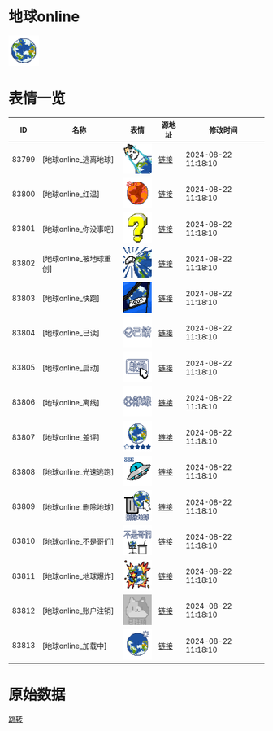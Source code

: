 # 地球online

<img src="./cover.png" height="60" alt="cover" />

# 表情一览

|ID|名称|表情|源地址|修改时间|
|----|----|----|----|----|
|83799|[地球online_逃离地球]|<img src="./pic/083799_%5B地球online_逃离地球%5D.png" height="60" alt="逃离地球"/>|[链接](https://i0.hdslb.com/bfs/garb/7366a5a0029978e5daed7746f36cf311a9a4b2c4.png)|2024-08-22 11:18:10|
|83800|[地球online_红温]|<img src="./pic/083800_%5B地球online_红温%5D.png" height="60" alt="红温"/>|[链接](https://i0.hdslb.com/bfs/garb/e3b0fe26082a3f7f6b8fbb66fd4bb0e4ac182300.png)|2024-08-22 11:18:10|
|83801|[地球online_你没事吧]|<img src="./pic/083801_%5B地球online_你没事吧%5D.png" height="60" alt="你没事吧"/>|[链接](https://i0.hdslb.com/bfs/garb/2bc094a88a4c23b3bdd60f299ea97dc2e7e79b1e.png)|2024-08-22 11:18:10|
|83802|[地球online_被地球重创]|<img src="./pic/083802_%5B地球online_被地球重创%5D.png" height="60" alt="被地球重创"/>|[链接](https://i0.hdslb.com/bfs/garb/241a32b339b114d0c83681df11331956b4c0d06b.png)|2024-08-22 11:18:10|
|83803|[地球online_快跑]|<img src="./pic/083803_%5B地球online_快跑%5D.png" height="60" alt="快跑"/>|[链接](https://i0.hdslb.com/bfs/garb/e5b9220325510c6fd2f0cc07fbec9c6ec3d68c02.png)|2024-08-22 11:18:10|
|83804|[地球online_已读]|<img src="./pic/083804_%5B地球online_已读%5D.png" height="60" alt="已读"/>|[链接](https://i0.hdslb.com/bfs/garb/1f32a137da10ec8286750ac04dd094a46e56e3f8.png)|2024-08-22 11:18:10|
|83805|[地球online_启动]|<img src="./pic/083805_%5B地球online_启动%5D.png" height="60" alt="启动"/>|[链接](https://i0.hdslb.com/bfs/garb/cd8a5ceea6ed9e3dc938be3cbf326874ce0a53ef.png)|2024-08-22 11:18:10|
|83806|[地球online_离线]|<img src="./pic/083806_%5B地球online_离线%5D.png" height="60" alt="离线"/>|[链接](https://i0.hdslb.com/bfs/garb/490ec35c7e6b39e03fbf1fc6cca9f15f52c7f0c0.png)|2024-08-22 11:18:10|
|83807|[地球online_差评]|<img src="./pic/083807_%5B地球online_差评%5D.png" height="60" alt="差评"/>|[链接](https://i0.hdslb.com/bfs/garb/e2dcfdc65dd0f89235ae5a6f2a5699952919c1b3.png)|2024-08-22 11:18:10|
|83808|[地球online_光速逃跑]|<img src="./pic/083808_%5B地球online_光速逃跑%5D.png" height="60" alt="光速逃跑"/>|[链接](https://i0.hdslb.com/bfs/garb/089d6ae7e8dfd9a67103405d7277228bda0e32a2.png)|2024-08-22 11:18:10|
|83809|[地球online_删除地球]|<img src="./pic/083809_%5B地球online_删除地球%5D.png" height="60" alt="删除地球"/>|[链接](https://i0.hdslb.com/bfs/garb/4aaaf11573ce7270f49134807a31e48b81e3fac0.png)|2024-08-22 11:18:10|
|83810|[地球online_不是哥们]|<img src="./pic/083810_%5B地球online_不是哥们%5D.png" height="60" alt="不是哥们"/>|[链接](https://i0.hdslb.com/bfs/garb/1ee84e545111fa5d6a246fd13e7d4b76225f0a71.png)|2024-08-22 11:18:10|
|83811|[地球online_地球爆炸]|<img src="./pic/083811_%5B地球online_地球爆炸%5D.png" height="60" alt="地球爆炸"/>|[链接](https://i0.hdslb.com/bfs/garb/ca4d72e5a93d9797d000c9a8b7ffada463461f5e.png)|2024-08-22 11:18:10|
|83812|[地球online_账户注销]|<img src="./pic/083812_%5B地球online_账户注销%5D.png" height="60" alt="账户注销"/>|[链接](https://i0.hdslb.com/bfs/garb/db7883ffae85244318e1808e3aa3f84c8a519f11.png)|2024-08-22 11:18:10|
|83813|[地球online_加载中]|<img src="./pic/083813_%5B地球online_加载中%5D.png" height="60" alt="加载中"/>|[链接](https://i0.hdslb.com/bfs/garb/effda9036911d84bb6f7442e4baf3771a441346f.png)|2024-08-22 11:18:10|

# 原始数据

[跳转](./raw.json)

